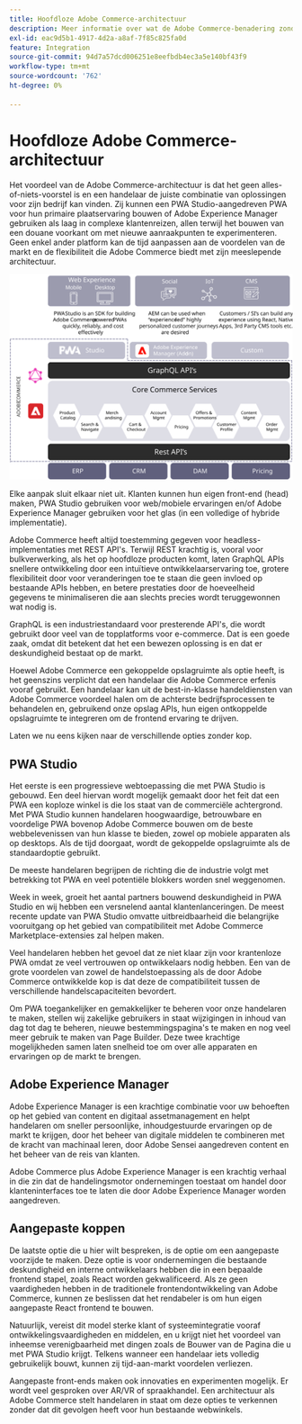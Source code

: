 ```yaml
---
title: Hoofdloze Adobe Commerce-architectuur
description: Meer informatie over wat de Adobe Commerce-benadering zonder kop uniek maakt.
exl-id: eac9d5b1-4917-4d2a-a8af-7f85c825fa0d
feature: Integration
source-git-commit: 94d7a57dcd006251e8eefbdb4ec3a5e140bf43f9
workflow-type: tm+mt
source-wordcount: '762'
ht-degree: 0%

---
```


# Hoofdloze Adobe Commerce-architectuur

Het voordeel van de Adobe Commerce-architectuur is dat het geen alles-of-niets-voorstel is en een handelaar de juiste combinatie van oplossingen voor zijn bedrijf kan vinden. Zij kunnen een PWA Studio-aangedreven PWA voor hun primaire plaatservaring bouwen of Adobe Experience Manager gebruiken als laag in complexe klantenreizen, allen terwijl het bouwen van een douane voorkant om met nieuwe aanraakpunten te experimenteren. Geen enkel ander platform kan de tijd aanpassen aan de voordelen van de markt en de flexibiliteit die Adobe Commerce biedt met zijn meeslepende architectuur.

![Diagram met een Adobe Commerce storefronarchitectuur zonder kop](../../../assets/playbooks/headless-storefront-architecture.svg)

Elke aanpak sluit elkaar niet uit. Klanten kunnen hun eigen front-end (head) maken, PWA Studio gebruiken voor web/mobiele ervaringen en/of Adobe Experience Manager gebruiken voor het glas (in een volledige of hybride implementatie).

Adobe Commerce heeft altijd toestemming gegeven voor headless-implementaties met REST API&#39;s. Terwijl REST krachtig is, vooral voor bulkverwerking, als het op hoofdloze producten komt, laten GraphQL APIs snellere ontwikkeling door een intuïtieve ontwikkelaarservaring toe, grotere flexibiliteit door voor veranderingen toe te staan die geen invloed op bestaande APIs hebben, en betere prestaties door de hoeveelheid gegevens te minimaliseren die aan slechts precies wordt teruggewonnen wat nodig is.

GraphQL is een industriestandaard voor presterende API&#39;s, die wordt gebruikt door veel van de topplatforms voor e-commerce. Dat is een goede zaak, omdat dit betekent dat het een bewezen oplossing is en dat er deskundigheid bestaat op de markt.

Hoewel Adobe Commerce een gekoppelde opslagruimte als optie heeft, is het geenszins verplicht dat een handelaar die Adobe Commerce erfenis vooraf gebruikt. Een handelaar kan uit de best-in-klasse handeldiensten van Adobe Commerce voordeel halen om de achterste bedrijfsprocessen te behandelen en, gebruikend onze opslag APIs, hun eigen ontkoppelde opslagruimte te integreren om de frontend ervaring te drijven.

Laten we nu eens kijken naar de verschillende opties zonder kop.

## PWA Studio

Het eerste is een progressieve webtoepassing die met PWA Studio is gebouwd. Een deel hiervan wordt mogelijk gemaakt door het feit dat een PWA een koploze winkel is die los staat van de commerciële achtergrond. Met PWA Studio kunnen handelaren hoogwaardige, betrouwbare en voordelige PWA bovenop Adobe Commerce bouwen om de beste webbelevenissen van hun klasse te bieden, zowel op mobiele apparaten als op desktops. Als de tijd doorgaat, wordt de gekoppelde opslagruimte als de standaardoptie gebruikt.

De meeste handelaren begrijpen de richting die de industrie volgt met betrekking tot PWA en veel potentiële blokkers worden snel weggenomen.

Week in week, groeit het aantal partners bouwend deskundigheid in PWA Studio en wij hebben een versnelend aantal klantenlanceringen. De meest recente update van PWA Studio omvatte uitbreidbaarheid die belangrijke vooruitgang op het gebied van compatibiliteit met Adobe Commerce Marketplace-extensies zal helpen maken.

Veel handelaren hebben het gevoel dat ze niet klaar zijn voor krantenloze PWA omdat ze veel vertrouwen op ontwikkelaars nodig hebben. Een van de grote voordelen van zowel de handelstoepassing als de door Adobe Commerce ontwikkelde kop is dat deze de compatibiliteit tussen de verschillende handelscapaciteiten bevordert.

Om PWA toegankelijker en gemakkelijker te beheren voor onze handelaren te maken, stellen wij zakelijke gebruikers in staat wijzigingen in inhoud van dag tot dag te beheren, nieuwe bestemmingspagina&#39;s te maken en nog veel meer gebruik te maken van Page Builder. Deze twee krachtige mogelijkheden samen laten snelheid toe om over alle apparaten en ervaringen op de markt te brengen.

## Adobe Experience Manager

Adobe Experience Manager is een krachtige combinatie voor uw behoeften op het gebied van content en digitaal assetmanagement en helpt handelaren om sneller persoonlijke, inhoudgestuurde ervaringen op de markt te krijgen, door het beheer van digitale middelen te combineren met de kracht van machinaal leren, door Adobe Sensei aangedreven content en het beheer van de reis van klanten.

Adobe Commerce plus Adobe Experience Manager is een krachtig verhaal in die zin dat de handelingsmotor ondernemingen toestaat om handel door klanteninterfaces toe te laten die door Adobe Experience Manager worden aangedreven.

## Aangepaste koppen

De laatste optie die u hier wilt bespreken, is de optie om een aangepaste voorzijde te maken. Deze optie is voor ondernemingen die bestaande deskundigheid en interne ontwikkelaars hebben die in een bepaalde frontend stapel, zoals React worden gekwalificeerd. Als ze geen vaardigheden hebben in de traditionele frontendontwikkeling van Adobe Commerce, kunnen ze beslissen dat het rendabeler is om hun eigen aangepaste React frontend te bouwen.

Natuurlijk, vereist dit model sterke klant of systeemintegratie vooraf ontwikkelingsvaardigheden en middelen, en u krijgt niet het voordeel van inheemse verenigbaarheid met dingen zoals de Bouwer van de Pagina die u met PWA Studio krijgt. Telkens wanneer een handelaar iets volledig gebruikelijk bouwt, kunnen zij tijd-aan-markt voordelen verliezen.

Aangepaste front-ends maken ook innovaties en experimenten mogelijk. Er wordt veel gesproken over AR/VR of spraakhandel. Een architectuur als Adobe Commerce stelt handelaren in staat om deze opties te verkennen zonder dat dit gevolgen heeft voor hun bestaande webwinkels.
